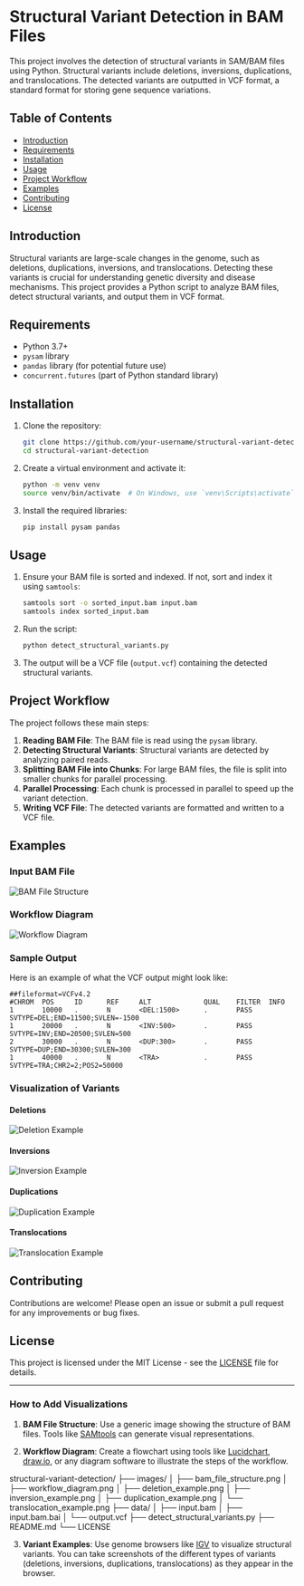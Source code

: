 
# Structural Variant Detection in BAM Files

This project involves the detection of structural variants in SAM/BAM files using Python. Structural variants include deletions, inversions, duplications, and translocations. The detected variants are outputted in VCF format, a standard format for storing gene sequence variations.

## Table of Contents

- [Introduction](#introduction)
- [Requirements](#requirements)
- [Installation](#installation)
- [Usage](#usage)
- [Project Workflow](#project-workflow)
- [Examples](#examples)
- [Contributing](#contributing)
- [License](#license)

## Introduction

Structural variants are large-scale changes in the genome, such as deletions, duplications, inversions, and translocations. Detecting these variants is crucial for understanding genetic diversity and disease mechanisms. This project provides a Python script to analyze BAM files, detect structural variants, and output them in VCF format.

## Requirements

- Python 3.7+
- `pysam` library
- `pandas` library (for potential future use)
- `concurrent.futures` (part of Python standard library)

## Installation

1. Clone the repository:
   ```bash
   git clone https://github.com/your-username/structural-variant-detection.git
   cd structural-variant-detection
   ```

2. Create a virtual environment and activate it:
   ```bash
   python -m venv venv
   source venv/bin/activate  # On Windows, use `venv\Scripts\activate`
   ```

3. Install the required libraries:
   ```bash
   pip install pysam pandas
   ```

## Usage

1. Ensure your BAM file is sorted and indexed. If not, sort and index it using `samtools`:
   ```bash
   samtools sort -o sorted_input.bam input.bam
   samtools index sorted_input.bam
   ```

2. Run the script:
   ```bash
   python detect_structural_variants.py
   ```

3. The output will be a VCF file (`output.vcf`) containing the detected structural variants.

## Project Workflow

The project follows these main steps:

1. **Reading BAM File**: The BAM file is read using the `pysam` library.
2. **Detecting Structural Variants**: Structural variants are detected by analyzing paired reads.
3. **Splitting BAM File into Chunks**: For large BAM files, the file is split into smaller chunks for parallel processing.
4. **Parallel Processing**: Each chunk is processed in parallel to speed up the variant detection.
5. **Writing VCF File**: The detected variants are formatted and written to a VCF file.

## Examples

### Input BAM File

![BAM File Structure](images/bam_file_structure.png)

### Workflow Diagram

![Workflow Diagram](images/workflow_diagram.png)

### Sample Output

Here is an example of what the VCF output might look like:

```
##fileformat=VCFv4.2
#CHROM  POS     ID      REF     ALT             QUAL    FILTER  INFO
1       10000   .       N       <DEL:1500>      .       PASS    SVTYPE=DEL;END=11500;SVLEN=-1500
1       20000   .       N       <INV:500>       .       PASS    SVTYPE=INV;END=20500;SVLEN=500
2       30000   .       N       <DUP:300>       .       PASS    SVTYPE=DUP;END=30300;SVLEN=300
1       40000   .       N       <TRA>           .       PASS    SVTYPE=TRA;CHR2=2;POS2=50000
```

### Visualization of Variants

#### Deletions

![Deletion Example](images/deletion_example.png)

#### Inversions

![Inversion Example](images/inversion_example.png)

#### Duplications

![Duplication Example](images/duplication_example.png)

#### Translocations

![Translocation Example](images/translocation_example.png)

## Contributing

Contributions are welcome! Please open an issue or submit a pull request for any improvements or bug fixes.

## License

This project is licensed under the MIT License - see the [LICENSE](LICENSE) file for details.

---

### How to Add Visualizations

1. **BAM File Structure**: Use a generic image showing the structure of BAM files. Tools like [SAMtools](http://www.htslib.org/) can generate visual representations.

2. **Workflow Diagram**: Create a flowchart using tools like [Lucidchart](https://www.lucidchart.com/), [draw.io](https://app.diagrams.net/), or any diagram software to illustrate the steps of the workflow.

structural-variant-detection/
├── images/
│   ├── bam_file_structure.png
│   ├── workflow_diagram.png
│   ├── deletion_example.png
│   ├── inversion_example.png
│   ├── duplication_example.png
│   └── translocation_example.png
├── data/
│   ├── input.bam
│   ├── input.bam.bai
│   └── output.vcf
├── detect_structural_variants.py
├── README.md
└── LICENSE


3. **Variant Examples**: Use genome browsers like [IGV](http://software.broadinstitute.org/software/igv/) to visualize structural variants. You can take screenshots of the different types of variants (deletions, inversions, duplications, translocations) as they appear in the browser.

